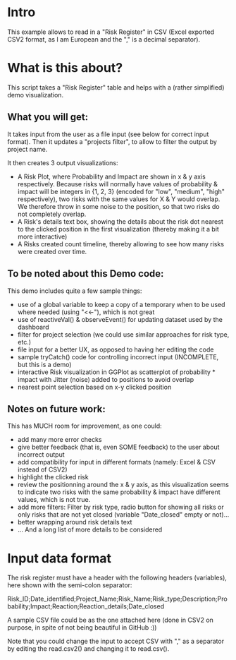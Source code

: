 # Intro
This example allows to read in a "Risk Register" in CSV (Excel exported CSV2 format, as I am European and the "," is a decimal separator).

# What is this about?

This script takes a "Risk Register" table and helps with a (rather simplified) demo visualization.

## What you will get:

It takes input from the user as a file input (see below for correct input format).
Then it updates a "projects filter", to allow to filter the output by project name.

It then creates 3 output visualizations:
* A Risk Plot, where Probability and Impact are shown in x & y axis respectively. Because risks will normally have values of probability & impact will be integers in {1, 2, 3} (encoded for "low", "medium", "high" respectively), two risks with the same values for X & Y would overlap. We therefore throw in some noise to the position, so that two risks do not completely overlap.
* A Risk's details text box, showing the details about the risk dot nearest to the clicked position in the first visualization (thereby making it a bit more interactive)
* A Risks created count timeline, thereby allowing to see how many risks were created over time.

## To be noted about this Demo code:
This demo includes quite a few sample things:
* use of a global variable to keep a copy of a temporary when to be used where needed (using "<<-"), which is not great
* use of reactiveVal() & observeEvent() for updating dataset used by the dashboard
* filter for project selection (we could use similar approaches for risk type, etc.)
* file input for a better UX, as opposed to having her editing the code
* sample tryCatch() code for controlling incorrect input (INCOMPLETE, but this is a demo)
* interactive Risk visualization in GGPlot as scatterplot of probability * impact with Jitter (noise) added to positions to avoid overlap
* nearest point selection based on x-y clicked position

## Notes on future work:

This has MUCH room for improvement, as one could:
* add many more error checks
* give better feedback (that is, even SOME feedback) to the user about incorrect output
* add compatibility for input in different formats (namely: Excel & CSV instead of CSV2)
* highlight the clicked risk
* review the positionning around the x & y axis, as this visualization seems to indicate two risks with the same probability & impact have different values, which is not true.
* add more filters: Filter by risk type, radio button for showing all risks or only risks that are not yet closed (variable "Date_closed" empty or not)...
* better wrapping around risk details text
* ...
And a long list of more details to be considered

# Input data format
The risk register must have a header with the following headers (variables), here shown with the semi-colon separator:

Risk_ID;Date_identified;Project_Name;Risk_Name;Risk_type;Description;Probability;Impact;Reaction;Reaction_details;Date_closed

A sample CSV file could be as the one attached here (done in CSV2 on purpose, in spite of not being beautiful in GitHub :))

Note that you could change the input to accept CSV with "," as a separator by editing the read.csv2() and changing it to read.csv().
